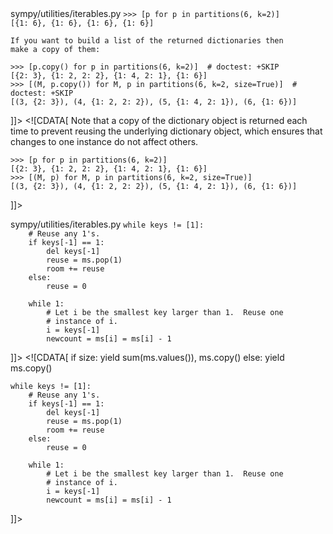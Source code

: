 <change>
<file change-number-for-this-file="1">sympy/utilities/iterables.py</file>
<original line-count="16" no-ellipsis="true"><![CDATA[
    Note that the _same_ dictionary object is returned each time.
    This is for speed:  generating each partition goes quickly,
    taking constant time, independent of n.

    >>> [p for p in partitions(6, k=2)]
    [{1: 6}, {1: 6}, {1: 6}, {1: 6}]

    If you want to build a list of the returned dictionaries then
    make a copy of them:

    >>> [p.copy() for p in partitions(6, k=2)]  # doctest: +SKIP
    [{2: 3}, {1: 2, 2: 2}, {1: 4, 2: 1}, {1: 6}]
    >>> [(M, p.copy()) for M, p in partitions(6, k=2, size=True)]  # doctest: +SKIP
    [(3, {2: 3}), (4, {1: 2, 2: 2}), (5, {1: 4, 2: 1}), (6, {1: 6})]
]]></original>
<modified no-ellipsis="true"><![CDATA[
    Note that a copy of the dictionary object is returned each time
    to prevent reusing the underlying dictionary object, which
    ensures that changes to one instance do not affect others.

    >>> [p for p in partitions(6, k=2)]
    [{2: 3}, {1: 2, 2: 2}, {1: 4, 2: 1}, {1: 6}]
    >>> [(M, p) for M, p in partitions(6, k=2, size=True)]
    [(3, {2: 3}), (4, {1: 2, 2: 2}), (5, {1: 4, 2: 1}), (6, {1: 6})]
]]></modified>
</change>

<change>
<file change-number-for-this-file="2">sympy/utilities/iterables.py</file>
<original line-count="19" no-ellipsis="true"><![CDATA[
    if size:
        yield sum(ms.values()), ms
    else:
        yield ms

    while keys != [1]:
        # Reuse any 1's.
        if keys[-1] == 1:
            del keys[-1]
            reuse = ms.pop(1)
            room += reuse
        else:
            reuse = 0

        while 1:
            # Let i be the smallest key larger than 1.  Reuse one
            # instance of i.
            i = keys[-1]
            newcount = ms[i] = ms[i] - 1
]]></original>
<modified no-ellipsis="true"><![CDATA[
    if size:
        yield sum(ms.values()), ms.copy()
    else:
        yield ms.copy()

    while keys != [1]:
        # Reuse any 1's.
        if keys[-1] == 1:
            del keys[-1]
            reuse = ms.pop(1)
            room += reuse
        else:
            reuse = 0

        while 1:
            # Let i be the smallest key larger than 1.  Reuse one
            # instance of i.
            i = keys[-1]
            newcount = ms[i] = ms[i] - 1
]]></modified>
</change>